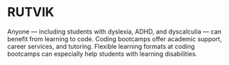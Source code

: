 # RUTVIK
Anyone — including students with dyslexia, ADHD, and dyscalculia — can benefit from learning to code. Coding bootcamps offer academic support, career services, and tutoring. Flexible learning formats at coding bootcamps can especially help students with learning disabilities.
